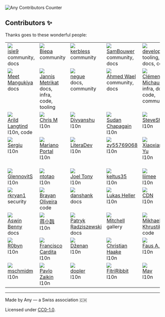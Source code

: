 ![Any Contributors Counter](https://img.shields.io/badge/dynamic/json?url=https%3A%2F%2Fraw.githubusercontent.com%2Fanyproto%2Fcontributors%2Fmain%2Fcontributors.json&query=%24.contributors.length&style=for-the-badge&label=Any%20Contributors&labelColor=%23CCCCCC&color=red)

## Contributors ✨

Thanks goes to these wonderful people:
<!-- CONTRIBUTORS START -->
<table>
<tbody><tr>
<td valign="top" width="14.285714285714286%"><img src="https://avatars.githubusercontent.com/u/74906541?v=4" /><br /><a href="http://github.com/isle9">isle9</a><br />community, docs</td>
<td valign="top" width="14.285714285714286%"><img src="https://avatars.githubusercontent.com/u/25102748?v=4" /><br /><a href="http://github.com/Biepa">Biepa</a><br />community</td>
<td valign="top" width="14.285714285714286%"><img src="https://avatars.githubusercontent.com/u/32358946?v=4" /><br /><a href="http://github.com/kerbless">kerbless</a><br />community</td>
<td valign="top" width="14.285714285714286%"><img src="https://avatars.githubusercontent.com/u/6918900?v=4" /><br /><a href="http://github.com/SamBouwer">SamBouwer</a><br />community, docs</td>
<td valign="top" width="14.285714285714286%"><img src="https://avatars.githubusercontent.com/u/40858122?v=4" /><br /><a href="http://github.com/developomp">developomp</a><br />tooling, docs, code</td>
<td valign="top" width="14.285714285714286%"><img src="https://avatars.githubusercontent.com/u/23741?v=4" /><br /><a href="http://github.com/cmars">Casey Marshall</a><br />infra</td>
<td valign="top" width="14.285714285714286%"><img src="https://avatars.githubusercontent.com/u/64768475?v=4" /><br /><a href="http://github.com/TheOne04">TheOne04</a><br />docs</td>
</tr>
<tr>
<td valign="top" width="14.285714285714286%"><img src="https://avatars.githubusercontent.com/u/7620533?v=4" /><br /><a href="http://github.com/meetmangukiya">Meet Mangukiya</a><br />docs</td>
<td valign="top" width="14.285714285714286%"><img src="https://avatars.githubusercontent.com/u/120120832?v=4" /><br /><a href="http://github.com/jmetrikat">Jannis Metrikat</a><br />docs, infra, code, tooling</td>
<td valign="top" width="14.285714285714286%"><img src="https://avatars.githubusercontent.com/u/842273?v=4" /><br /><a href="http://github.com/negue">negue</a><br />docs, community</td>
<td valign="top" width="14.285714285714286%"><img src="https://avatars.githubusercontent.com/u/73046395?v=4" /><br /><a href="http://github.com/ahmedwael216">Ahmed Wael</a><br />community, docs</td>
<td valign="top" width="14.285714285714286%"><img src="https://avatars.githubusercontent.com/u/3193257?v=4" /><br /><a href="http://github.com/clems4ever">Clément Michaud</a><br />infra, docs, code, community</td>
<td valign="top" width="14.285714285714286%"><img src="https://avatars.githubusercontent.com/u/89614359?v=4" /><br /><a href="http://github.com/DaviidSantos">David Santos</a><br />l10n</td>
<td valign="top" width="14.285714285714286%"><img src="https://avatars.githubusercontent.com/u/133522304?v=4" /><br /><a href="http://github.com/zxiilw63">Steve Shi</a><br />l10n</td>
</tr>
<tr>
<td valign="top" width="14.285714285714286%"><img src="https://avatars.githubusercontent.com/u/90274?v=4" /><br /><a href="http://github.com/langtind">Arild Langtind</a><br />l10n, code</td>
<td valign="top" width="14.285714285714286%"><img src="https://avatars.githubusercontent.com/u/9105777?v=4" /><br /><a href="http://github.com/chrtz">Chris M</a><br />l10n</td>
<td valign="top" width="14.285714285714286%"><img src="https://avatars.githubusercontent.com/u/102881866?v=4" /><br /><a href="http://github.com/div3xi">Divyanshu</a><br />l10n</td>
<td valign="top" width="14.285714285714286%"><img src="https://avatars.githubusercontent.com/u/101015050?v=4" /><br /><a href="http://github.com/SudanChapagain">Sudan Chapagain</a><br />l10n</td>
<td valign="top" width="14.285714285714286%"><img src="https://avatars.githubusercontent.com/u/138191911?v=4" /><br /><a href="http://github.com/lpgneg19">SteveShi</a><br />l10n</td>
<td valign="top" width="14.285714285714286%"><img src="https://avatars.githubusercontent.com/u/91522027?v=4" /><br /><a href="http://github.com/lsilberstein">Linus Silberstein</a><br />l10n</td>
<td valign="top" width="14.285714285714286%"><img src="https://avatars.githubusercontent.com/u/32552207?v=4" /><br /><a href="http://github.com/dev23jjl">James</a><br />l10n</td>
</tr>
<tr>
<td valign="top" width="14.285714285714286%"><img src="https://avatars.githubusercontent.com/u/4825638?v=4" /><br /><a href="http://github.com/SergiuCip">Sergiu</a><br />l10n</td>
<td valign="top" width="14.285714285714286%"><img src="https://avatars.githubusercontent.com/u/67043011?v=4" /><br /><a href="http://github.com/devsiderio">Mariano Portal</a><br />l10n</td>
<td valign="top" width="14.285714285714286%"><img src="https://avatars.githubusercontent.com/u/83702940?v=4" /><br /><a href="http://github.com/LiteraDev">LiteraDev</a><br />l10n</td>
<td valign="top" width="14.285714285714286%"><img src="https://avatars.githubusercontent.com/u/29294137?v=4" /><br /><a href="http://github.com/zy55769068">zy55769068</a><br />l10n</td>
<td valign="top" width="14.285714285714286%"><img src="https://avatars.githubusercontent.com/u/14030549?v=4" /><br /><a href="http://github.com/hit-lacus">Xiaoxiang Yu</a><br />l10n</td>
<td valign="top" width="14.285714285714286%"><img src="https://avatars.githubusercontent.com/u/10602386?v=4" /><br /><a href="http://github.com/DiSonDS">Dmitry S.</a><br />l10n</td>
<td valign="top" width="14.285714285714286%"><img src="https://avatars.githubusercontent.com/u/16141040?v=4" /><br /><a href="http://github.com/Shampra">Shampra</a><br />l10n, code, gallery</td>
</tr>
<tr>
<td valign="top" width="14.285714285714286%"><img src="https://avatars.githubusercontent.com/u/4324351?v=4" /><br /><a href="http://github.com/GlennovitS">GlennovitS</a><br />l10n</td>
<td valign="top" width="14.285714285714286%"><img src="https://avatars.githubusercontent.com/u/14041334?v=4" /><br /><a href="http://github.com/ntotao">ntotao</a><br />l10n</td>
<td valign="top" width="14.285714285714286%"><img src="https://avatars.githubusercontent.com/u/95355656?v=4" /><br /><a href="http://github.com/jay-tau">Joel Tony</a><br />l10n</td>
<td valign="top" width="14.285714285714286%"><img src="https://avatars.githubusercontent.com/u/21008054?v=4" /><br /><a href="http://github.com/keltus35">keltus35</a><br />l10n</td>
<td valign="top" width="14.285714285714286%"><img src="https://avatars.githubusercontent.com/u/70614549?v=4" /><br /><a href="http://github.com/liimee">liimee</a><br />l10n</td>
<td valign="top" width="14.285714285714286%"><img src="https://avatars.githubusercontent.com/u/141432674?v=4" /><br /><a href="http://github.com/Hanssium">Hanssium</a><br />l10n</td>
<td valign="top" width="14.285714285714286%"><img src="https://avatars.githubusercontent.com/u/31742841?v=4" /><br /><a href="http://github.com/msd-11">MSD11</a><br />code</td>
</tr>
<tr>
<td valign="top" width="14.285714285714286%"><img src="https://avatars.githubusercontent.com/u/142266901?v=4" /><br /><a href="http://github.com/rkryan1">rkryan1</a><br />security</td>
<td valign="top" width="14.285714285714286%"><img src="https://avatars.githubusercontent.com/u/69634269?v=4" /><br /><a href="http://github.com/BrayanDSO">Brayan Oliveira</a><br />code</td>
<td valign="top" width="14.285714285714286%"><img src="https://avatars.githubusercontent.com/u/19560919?v=4" /><br /><a href="http://github.com/danshank">danshank</a><br />docs</td>
<td valign="top" width="14.285714285714286%"><img src="https://avatars.githubusercontent.com/u/36259611?v=4" /><br /><a href="http://github.com/lpheller">Lukas Heller</a><br />l10n</td>
<td valign="top" width="14.285714285714286%"><img src="https://avatars.githubusercontent.com/u/46210502?v=4" /><br /><a href="http://github.com/CDN18">CDN</a><br />l10n</td>
<td valign="top" width="14.285714285714286%"><img src="https://avatars.githubusercontent.com/u/34872457?v=4" /><br /><a href="http://github.com/gildemardev">gildemar</a><br />l10n</td>
<td valign="top" width="14.285714285714286%"><img src="https://avatars.githubusercontent.com/u/141360873?v=4" /><br /><a href="http://github.com/mertsuzen">mertsuzen</a><br />l10n</td>
</tr>
<tr>
<td valign="top" width="14.285714285714286%"><img src="https://avatars.githubusercontent.com/u/110408942?v=4" /><br /><a href="http://github.com/aswinbennyofficial">Aswin Benny</a><br />docs</td>
<td valign="top" width="14.285714285714286%"><img src="https://avatars.githubusercontent.com/u/88922715?v=4" /><br /><a href="http://github.com/holton-jiang">蒋小霕</a><br />l10n</td>
<td valign="top" width="14.285714285714286%"><img src="https://avatars.githubusercontent.com/u/100310118?v=4" /><br /><a href="http://github.com/Chefski">Patryk Radziszewski</a><br />docs</td>
<td valign="top" width="14.285714285714286%"><img src="https://avatars.githubusercontent.com/u/6676299?v=4" /><br /><a href="http://github.com/moverware">Mitchell</a><br />gallery</td>
<td valign="top" width="14.285714285714286%"><img src="https://avatars.githubusercontent.com/u/19162401?v=4" /><br /><a href="http://github.com/mishamyrt">Mikhael Khrustik</a><br />code</td>
<td valign="top" width="14.285714285714286%"><img src="https://avatars.githubusercontent.com/u/39910418?v=4" /><br /><a href="http://github.com/d3ward">Eduard Ursu</a><br />l10n</td>
<td valign="top" width="14.285714285714286%"><img src="https://avatars.githubusercontent.com/u/2572180?v=4" /><br /><a href="http://github.com/dkoryto">Dariusz Koryto</a><br />l10n</td>
</tr>
<tr>
<td valign="top" width="14.285714285714286%"><img src="https://avatars.githubusercontent.com/u/1202113?v=4" /><br /><a href="http://github.com/R0byn">R0byn</a><br />l10n</td>
<td valign="top" width="14.285714285714286%"><img src="https://avatars.githubusercontent.com/u/62943300?v=4" /><br /><a href="http://github.com/FranciscoCardita">Francisco Cardita</a><br />l10n</td>
<td valign="top" width="14.285714285714286%"><img src="https://avatars.githubusercontent.com/u/69632324?v=4" /><br /><a href="http://github.com/Dzenan">Dženan</a><br />l10n</td>
<td valign="top" width="14.285714285714286%"><img src="https://avatars.githubusercontent.com/u/48489823?v=4" /><br /><a href="http://github.com/ChristianHaake">Christian Haake</a><br />l10n</td>
<td valign="top" width="14.285714285714286%"><img src="https://avatars.githubusercontent.com/u/24420193?v=4" /><br /><a href="http://github.com/faus32">Faus A.M.</a><br />l10n</td>
<td valign="top" width="14.285714285714286%"><img src="https://avatars.githubusercontent.com/u/41571697?v=4" /><br /><a href="http://github.com/Fradeet">Zhiliang Ye</a><br />l10n</td>
<td valign="top" width="14.285714285714286%"><img src="https://avatars.githubusercontent.com/u/26116993?v=4" /><br /><a href="http://github.com/souljahn2">Ali Kemal Ofluoglu</a><br />l10n</td>
</tr>
<tr>
<td valign="top" width="14.285714285714286%"><img src="https://avatars.githubusercontent.com/u/66086922?v=4" /><br /><a href="http://github.com/mschmidm">mschmidm</a><br />l10n</td>
<td valign="top" width="14.285714285714286%"><img src="https://avatars.githubusercontent.com/u/40147030?v=4" /><br /><a href="http://github.com/pavlozaikin">Pavlo Zaikin</a><br />l10n</td>
<td valign="top" width="14.285714285714286%"><img src="https://avatars.githubusercontent.com/u/23178823?v=4" /><br /><a href="http://github.com/Dippere">dopler</a><br />l10n</td>
<td valign="top" width="14.285714285714286%"><img src="https://avatars.githubusercontent.com/u/91612800?v=4" /><br /><a href="http://github.com/FitriRibbit">FitriRibbit</a><br />l10n</td>
<td valign="top" width="14.285714285714286%"><img src="https://avatars.githubusercontent.com/u/148688194?v=4" /><br /><a href="http://github.com/mavelwort">Mav</a><br />l10n</td>
</tr>
</tbody>
</table>
<!-- CONTRIBUTORS END -->

---
Made by Any — a Swiss association 🇨🇭

Licensed under [CC0-1.0](./LICENSE.md).
